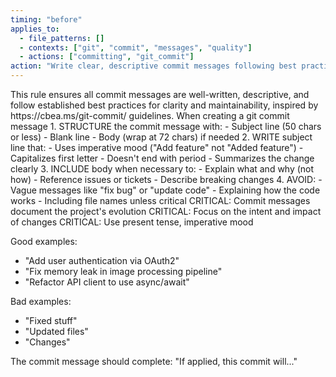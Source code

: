 ```yaml
---
timing: "before"
applies_to:
  - file_patterns: []
  - contexts: ["git", "commit", "messages", "quality"]
  - actions: ["committing", "git_commit"]
action: "Write clear, descriptive commit messages following best practices"
---
```


<purpose>
This rule ensures all commit messages are well-written, descriptive, and follow established best practices for clarity and maintainability, inspired by https://cbea.ms/git-commit/ guidelines.
</purpose>

<condition>
When creating a git commit message
</condition>

<instructions>
1. STRUCTURE the commit message with:
   - Subject line (50 chars or less)
   - Blank line
   - Body (wrap at 72 chars) if needed
2. WRITE subject line that:
   - Uses imperative mood ("Add feature" not "Added feature")
   - Capitalizes first letter
   - Doesn't end with period
   - Summarizes the change clearly
3. INCLUDE body when necessary to:
   - Explain what and why (not how)
   - Reference issues or tickets
   - Describe breaking changes
4. AVOID:
   - Vague messages like "fix bug" or "update code"
   - Explaining how the code works
   - Including file names unless critical
</instructions>

<detail>
CRITICAL: Commit messages document the project's evolution
CRITICAL: Focus on the intent and impact of changes
CRITICAL: Use present tense, imperative mood

Good examples:
- "Add user authentication via OAuth2"
- "Fix memory leak in image processing pipeline"
- "Refactor API client to use async/await"

Bad examples:
- "Fixed stuff"
- "Updated files"
- "Changes"

The commit message should complete: "If applied, this commit will..."
</detail>